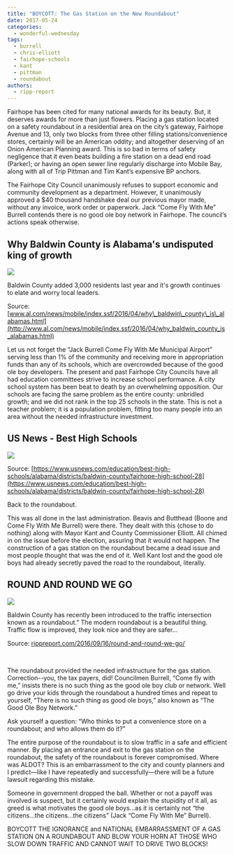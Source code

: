 ```yaml
---
title: "BOYCOTT: The Gas Station on the New Roundabout"
date: 2017-05-24
categories: 
  - wonderful-wednesday
tags: 
  - burrell
  - chris-elliott
  - fairhope-schools
  - kant
  - pittman
  - roundabout
authors: 
  - ripp-report
---
```


Fairhope has been cited for many national awards for its beauty. But, it deserves awards for more than just flowers. Placing a gas station located on a safety roundabout in a residential area on the city’s gateway, Fairhope Avenue and 13, only two blocks from three other filling stations/convenience stores, certainly will be an American oddity; and altogether deserving of an Onion American Planning award. This is so bad in terms of safety negligence that it even beats building a fire station on a dead end road (Parker); or having an open sewer line regularly discharge into Mobile Bay, along with all of Trip Pittman and Tim Kant’s expensive BP anchors.

The Fairhope City Council unanimously refuses to support economic and community development as a department. However, it unanimously approved a $40 thousand handshake deal our previous mayor made, without any invoice, work order or paperwork. Jack “Come Fly With Me” Burrell contends there is no good ole boy network in Fairhope. The council’s actions speak otherwise.

## Why Baldwin County is Alabama's undisputed king of growth

![](https://cdn.rippreport.com/wp-content/uploads/2017/05/16605176-large.jpg)

Baldwin County added 3,000 residents last year and it's growth continues to elate and worry local leaders.

Source: [www.al.com/news/mobile/index.ssf/2016/04/why\_baldwin\_county\_is\_alabamas.html](http://www.al.com/news/mobile/index.ssf/2016/04/why_baldwin_county_is_alabamas.html)

Let us not forget the “Jack Burrell Come Fly With Me Municipal Airport” serving less than 1% of the community and receiving more in appropriation funds than any of its schools, which are overcrowded because of the good ole boy developers. The present and past Fairhope City Councils have all had education committees strive to increase school performance. A city school system has been beat to death by an overwhelming opposition. Our schools are facing the same problem as the entire county: unbridled growth; and we did not rank in the top 25 schools in the state. This is not a teacher problem; it is a population problem, fitting too many people into an area without the needed infrastructure investment.

## US News - Best High Schools

![](https://cdn.rippreport.com/wp-content/uploads/2017/05/badge-best-hs-bronze.svg)

Source: [https://www.usnews.com/education/best-high-schools/alabama/districts/baldwin-county/fairhope-high-school-28](https://www.usnews.com/education/best-high-schools/alabama/districts/baldwin-county/fairhope-high-school-28)

Back to the roundabout.

This was all done in the last administration. Beavis and Butthead (Boone and Come Fly With Me Burrell) were there. They dealt with this (chose to do nothing) along with Mayor Kant and County Commissioner Elliott. All chimed in on the issue before the election, assuring that it would not happen. The construction of a gas station on the roundabout became a dead issue and most people thought that was the end of it. Well Kant lost and the good ole boys had already secretly paved the road to the roundabout, literally.

## ROUND AND ROUND WE GO

![](https://cdn.rippreport.com/wp-content/uploads/2017/05/round-about-e1474043979486.png)

Baldwin County has recently been introduced to the traffic intersection known as a roundabout.” The modern roundabout is a beautiful thing. Traffic flow is improved, they look nice and they are safer…

Source: [rippreport.com/2016/09/16/round-and-round-we-go/](https://rippreport.com/round-and-round-we-go/)

 

The roundabout provided the needed infrastructure for the gas station. Correction--you, the tax payers, did! Councilmen Burrell, “Come fly with me,” insists there is no such thing as the good ole boy club or network. Well go drive your kids through the roundabout a hundred times and repeat to yourself, “There is no such thing as good ole boys,” also known as “The Good Ole Boy Network.”

Ask yourself a question: “Who thinks to put a convenience store on a roundabout; and who allows them do it?”

The entire purpose of the roundabout is to slow traffic in a safe and efficient manner. By placing an entrance and exit to the gas station on the roundabout, the safety of the roundabout is forever compromised. Where was ALDOT? This is an embarrassment to the city and county planners and I predict—like I have repeatedly and successfully—there will be a future lawsuit regarding this mistake.

Someone in government dropped the ball. Whether or not a payoff was involved is suspect, but it certainly would explain the stupidity of it all, as greed is what motivates the good ole boys…as it is certainly not “the citizens…the citizens…the citizens” (Jack “Come Fly With Me” Burrell).

BOYCOTT THE IGNORANCE and NATIONAL EMBARRASSMENT OF A GAS STATION ON A ROUNDABOUT AND BLOW YOUR HORN AT THOSE WHO SLOW DOWN TRAFFIC AND CANNOT WAIT TO DRIVE TWO BLOCKS!
